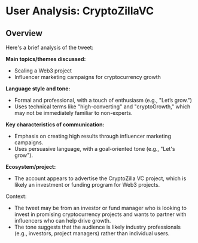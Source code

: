 # User Analysis: CryptoZillaVC

## Overview

Here's a brief analysis of the tweet:

**Main topics/themes discussed:**
- Scaling a Web3 project
- Influencer marketing campaigns for cryptocurrency growth

**Language style and tone:**
- Formal and professional, with a touch of enthusiasm (e.g., "Let’s grow.")
- Uses technical terms like "high-converting" and "cryptoGrowth," which may not be immediately familiar to non-experts.

**Key characteristics of communication:**
- Emphasis on creating high results through influencer marketing campaigns.
- Uses persuasive language, with a goal-oriented tone (e.g., "Let's grow").

**Ecosystem/project:**
- The account appears to advertise the CryptoZilla VC project, which is likely an investment or funding program for Web3 projects.

Context:
- The tweet may be from an investor or fund manager who is looking to invest in promising cryptocurrency projects and wants to partner with influencers who can help drive growth.
- The tone suggests that the audience is likely industry professionals (e.g., investors, project managers) rather than individual users.